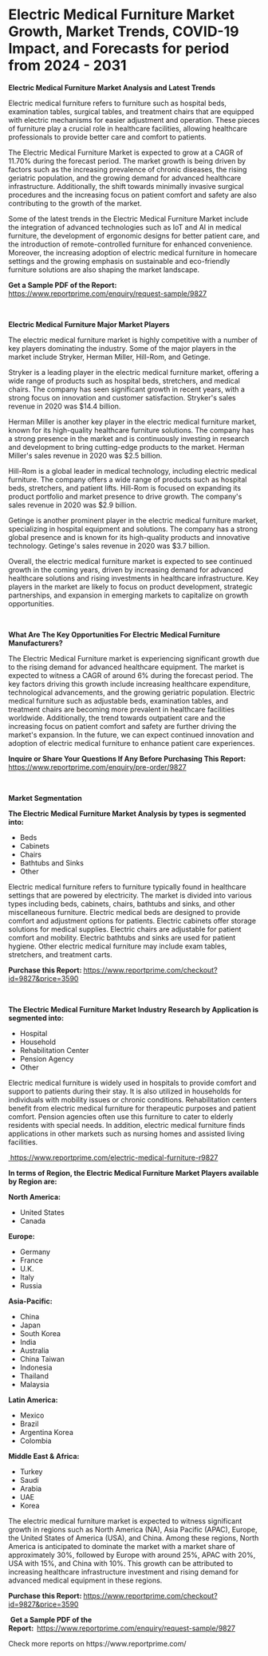 <p><h1>Electric Medical Furniture Market Growth, Market Trends, COVID-19 Impact, and Forecasts for period from 2024 - 2031</h1></p><p><strong>Electric Medical Furniture Market Analysis and Latest Trends</strong></p>
<p><p>Electric medical furniture refers to furniture such as hospital beds, examination tables, surgical tables, and treatment chairs that are equipped with electric mechanisms for easier adjustment and operation. These pieces of furniture play a crucial role in healthcare facilities, allowing healthcare professionals to provide better care and comfort to patients.</p><p>The Electric Medical Furniture Market is expected to grow at a CAGR of 11.70% during the forecast period. The market growth is being driven by factors such as the increasing prevalence of chronic diseases, the rising geriatric population, and the growing demand for advanced healthcare infrastructure. Additionally, the shift towards minimally invasive surgical procedures and the increasing focus on patient comfort and safety are also contributing to the growth of the market.</p><p>Some of the latest trends in the Electric Medical Furniture Market include the integration of advanced technologies such as IoT and AI in medical furniture, the development of ergonomic designs for better patient care, and the introduction of remote-controlled furniture for enhanced convenience. Moreover, the increasing adoption of electric medical furniture in homecare settings and the growing emphasis on sustainable and eco-friendly furniture solutions are also shaping the market landscape.</p></p>
<p><strong>Get a Sample PDF of the Report:&nbsp;</strong> <a href="https://www.reportprime.com/enquiry/request-sample/9827">https://www.reportprime.com/enquiry/request-sample/9827</a></p>
<p>&nbsp;</p>
<p><strong>Electric Medical Furniture Major Market Players</strong></p>
<p><p>The electric medical furniture market is highly competitive with a number of key players dominating the industry. Some of the major players in the market include Stryker, Herman Miller, Hill-Rom, and Getinge. </p><p>Stryker is a leading player in the electric medical furniture market, offering a wide range of products such as hospital beds, stretchers, and medical chairs. The company has seen significant growth in recent years, with a strong focus on innovation and customer satisfaction. Stryker's sales revenue in 2020 was $14.4 billion.</p><p>Herman Miller is another key player in the electric medical furniture market, known for its high-quality healthcare furniture solutions. The company has a strong presence in the market and is continuously investing in research and development to bring cutting-edge products to the market. Herman Miller's sales revenue in 2020 was $2.5 billion.</p><p>Hill-Rom is a global leader in medical technology, including electric medical furniture. The company offers a wide range of products such as hospital beds, stretchers, and patient lifts. Hill-Rom is focused on expanding its product portfolio and market presence to drive growth. The company's sales revenue in 2020 was $2.9 billion.</p><p>Getinge is another prominent player in the electric medical furniture market, specializing in hospital equipment and solutions. The company has a strong global presence and is known for its high-quality products and innovative technology. Getinge's sales revenue in 2020 was $3.7 billion.</p><p>Overall, the electric medical furniture market is expected to see continued growth in the coming years, driven by increasing demand for advanced healthcare solutions and rising investments in healthcare infrastructure. Key players in the market are likely to focus on product development, strategic partnerships, and expansion in emerging markets to capitalize on growth opportunities.</p></p>
<p>&nbsp;</p>
<p><strong>What Are The Key Opportunities For Electric Medical Furniture Manufacturers?</strong></p>
<p><p>The Electric Medical Furniture market is experiencing significant growth due to the rising demand for advanced healthcare equipment. The market is expected to witness a CAGR of around 6% during the forecast period. The key factors driving this growth include increasing healthcare expenditure, technological advancements, and the growing geriatric population. Electric medical furniture such as adjustable beds, examination tables, and treatment chairs are becoming more prevalent in healthcare facilities worldwide. Additionally, the trend towards outpatient care and the increasing focus on patient comfort and safety are further driving the market's expansion. In the future, we can expect continued innovation and adoption of electric medical furniture to enhance patient care experiences.</p></p>
<p><strong>Inquire or Share Your Questions If Any Before Purchasing This Report:</strong> <a href="https://www.reportprime.com/enquiry/pre-order/9827">https://www.reportprime.com/enquiry/pre-order/9827</a></p>
<p>&nbsp;</p>
<p><strong>Market Segmentation</strong></p>
<p><strong>The Electric Medical Furniture Market Analysis by types is segmented into:</strong></p>
<p><ul><li>Beds</li><li>Cabinets</li><li>Chairs</li><li>Bathtubs and Sinks</li><li>Other</li></ul></p>
<p><p>Electric medical furniture refers to furniture typically found in healthcare settings that are powered by electricity. The market is divided into various types including beds, cabinets, chairs, bathtubs and sinks, and other miscellaneous furniture. Electric medical beds are designed to provide comfort and adjustment options for patients. Electric cabinets offer storage solutions for medical supplies. Electric chairs are adjustable for patient comfort and mobility. Electric bathtubs and sinks are used for patient hygiene. Other electric medical furniture may include exam tables, stretchers, and treatment carts.</p></p>
<p><strong>Purchase this Report:&nbsp;</strong><a href="https://www.reportprime.com/checkout?id=9827&price=3590">https://www.reportprime.com/checkout?id=9827&price=3590</a></p>
<p>&nbsp;</p>
<p><strong>The Electric Medical Furniture Market Industry Research by Application is segmented into:</strong></p>
<p><ul><li>Hospital</li><li>Household</li><li>Rehabilitation Center</li><li>Pension Agency</li><li>Other</li></ul></p>
<p><p>Electric medical furniture is widely used in hospitals to provide comfort and support to patients during their stay. It is also utilized in households for individuals with mobility issues or chronic conditions. Rehabilitation centers benefit from electric medical furniture for therapeutic purposes and patient comfort. Pension agencies often use this furniture to cater to elderly residents with special needs. In addition, electric medical furniture finds applications in other markets such as nursing homes and assisted living facilities.</p></p>
<p><a href="https://www.reportprime.com/electric-medical-furniture-r9827">&nbsp;https://www.reportprime.com/electric-medical-furniture-r9827</a></p>
<p><strong>In terms of Region, the Electric Medical Furniture Market Players available by Region are:</strong></p>
<p>
    <p> <strong> North America: </strong>
        <ul>
            <li>United States</li>
            <li>Canada</li>
        </ul>
        </p> 
    <p> <strong> Europe: </strong>
        <ul>
            <li>Germany</li>
            <li>France</li>
            <li>U.K.</li>
            <li>Italy</li>
            <li>Russia</li>
        </ul>
        </p> 
    <p> <strong> Asia-Pacific: </strong>
        <ul>
            <li>China</li>
            <li>Japan</li>
            <li>South Korea</li>
            <li>India</li>
            <li>Australia</li>
            <li>China Taiwan</li>
            <li>Indonesia</li>
            <li>Thailand</li>
            <li>Malaysia</li>
        </ul>
        </p> 
    <p> <strong> Latin America: </strong>
        <ul>
            <li>Mexico</li>
            <li>Brazil</li>
            <li>Argentina Korea</li>
            <li>Colombia</li>
        </ul>
        </p> 
    <p> <strong> Middle East & Africa: </strong>
        <ul>
            <li>Turkey</li>
            <li>Saudi</li>
            <li>Arabia</li>
            <li>UAE</li>
            <li>Korea</li>
        </ul>
    </p>
    </p>
<p><p>The electric medical furniture market is expected to witness significant growth in regions such as North America (NA), Asia Pacific (APAC), Europe, the United States of America (USA), and China. Among these regions, North America is anticipated to dominate the market with a market share of approximately 30%, followed by Europe with around 25%, APAC with 20%, USA with 15%, and China with 10%. This growth can be attributed to increasing healthcare infrastructure investment and rising demand for advanced medical equipment in these regions.</p></p>
<p><strong>Purchase this Report: </strong><a href="https://www.reportprime.com/checkout?id=9827&price=3590">https://www.reportprime.com/checkout?id=9827&price=3590</a></p>
<p>&nbsp;<strong>Get a Sample PDF of the Report:&nbsp;&nbsp;</strong><a href="https://www.reportprime.com/enquiry/request-sample/9827">https://www.reportprime.com/enquiry/request-sample/9827</a></p>
<p><strong></strong></p>
<p>Check more reports on https://www.reportprime.com/</p>